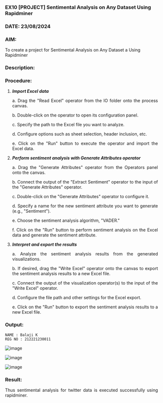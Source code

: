 ### EX10 [PROJECT] Sentimental Analysis on Any Dataset Using Rapidminer
### DATE: 23/08/2024
### AIM: 
To create a project for Sentimental Analysis on Any Dataset a Using Rapidminer
### Description: 
<div align = "justify">

### Procedure:
1) ***Import Excel data***
    <p>a. Drag the "Read Excel" operator from the IO folder onto the process canvas.
    <p>b. Double-click on the operator to open its configuration panel.
    <p>c. Specify the path to the Excel file you want to analyze.
    <p>d. Configure options such as sheet selection, header inclusion, etc.
    <p>e. Click on the "Run" button to execute the operator and import the Excel data.
2) ***Perform sentiment analysis with Generate Attributes operator***
    <p>a. Drag the "Generate Attributes" operator from the Operators panel onto the canvas.
    <p>b. Connect the output of the "Extract Sentiment" operator to the input of the "Generate Attributes" operator.
    <p>c. Double-click on the "Generate Attributes" operator to configure it.
    <p>d. Specify a name for the new sentiment attribute you want to generate (e.g., "Sentiment").
    <p>e. Choose the sentiment analysis algorithm, "VADER."
    <p>f. Click on the "Run" button to perform sentiment analysis on the Excel data and generate the sentiment attribute.
3) ***Interpret and export the results***
    <p>a. Analyze the sentiment analysis results from the generated visualizations.
    <p>b. If desired, drag the "Write Excel" operator onto the canvas to export the sentiment analysis results to a new Excel file.
    <p>c. Connect the output of the visualization operator(s) to the input of the "Write Excel" operator.
    <p>d. Configure the file path and other settings for the Excel export.
    <p>e. Click on the "Run" button to export the sentiment analysis results to a new Excel file.

### Output:
```
NAME : Balaji K
REG NO : 212221230011
```
![image](https://github.com/user-attachments/assets/6ccad503-c3b8-4822-88b6-c79828a7094a)

![image](https://github.com/user-attachments/assets/766cc5fd-45df-4ced-930e-670a104a6b05)

![image](https://github.com/user-attachments/assets/f8d56b5e-c6a3-4d3c-92e2-203b983fe29c)


### Result:
Thus sentimental analysis for twitter data is executed successfully using rapidminer.
